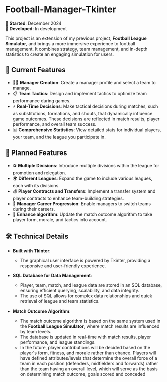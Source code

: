 # Football-Manager-Tkinter

🌟 **Started**: December 2024  
🚀 **Developed**: In development

This project is an extension of my previous project, **Football League Simulator**, and brings a more immersive experience to football management. It combines strategy, team management, and in-depth statistics to create an engaging simulation for users.  

## 🎯 Current Features  
- 🧑‍💼 **Manager Creation**: Create a manager profile and select a team to manage.  
- 📋 **Team Tactics**: Design and implement tactics to optimize team performance during games.
- ⚡ **Real-Time Decisions**: Make tactical decisions during matches, such as substitutions, formations, and shouts, that dynamically influence game outcomes. These decisions are reflected in match results, player performance, and overall team success.    
- 📊 **Comprehensive Statistics**: View detailed stats for individual players, your team, and the league you participate in.  

## 🚀 Planned Features  
- ⚽ **Multiple Divisions**: Introduce multiple divisions within the league for promotion and relegation.  
- 🌍 **Different Leagues**: Expand the game to include various leagues, each with its divisions.  
- 💰 **Player Contracts and Transfers**: Implement a transfer system and player contracts to enhance team-building strategies.  
- 🔄 **Manager Career Progression**: Enable managers to switch teams during their careers.
- 🧮 **Enhance algorithm**: Update the match outcome algorithm to take player form, morale, and tactics into account.

## 🛠️ Technical Details  
- **Built with Tkinter**:  
  - The graphical user interface is powered by Tkinter, providing a responsive and user-friendly experience.  

- **SQL Database for Data Management**:  
  - Player, team, match, and league data are stored in an SQL database, ensuring efficient querying, scalability, and data integrity.  
  - The use of SQL allows for complex data relationships and quick retrieval of league and team statistics.  

- **Match Outcome Algorithm**:  
  - The match outcome algorithm is based on the same system used in the **Football League Simulator**, where match results are influenced by team levels.
  - The database is updated in real-time with match results, player performance, and league standings.
  - In the future, player contributions will be decided based on the player's form, fitness, and morale rather than chance. Players will have defined attributes/levels that determine the overall force of a team in each position (defenders, midfielders and forwards) rather than the team having an overall level, which will serve as the basis on determining match outcome, goals scored and conceded
